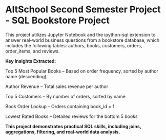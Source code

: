 # AltSchool Second Semester Project - SQL Bookstore Project

This project utilizes Jupyter Notebook and the ipython-sql extension to answer real-world business questions from a bookstore database, which includes the following tables: authors, books, customers, orders, order_items, and reviews.

**Key Insights Extracted:**

Top 5 Most Popular Books – Based on order frequency, sorted by author name (descending)

Author Revenue – Total sales revenue per author

Top 5 Customers – By number of orders, sorted by name

Book Order Lookup – Orders containing book_id = 1

Lowest Rated Books – Detailed reviews for the bottom 5 books

**This project demonstrates practical SQL skills, including joins, aggregations, filtering, and real-world data analysis.**
